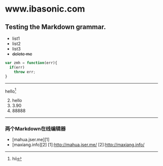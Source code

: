 #  www\.ibasonic\.com
## Testing the Markdown grammar.
* list1
* list2
* list3
* ~~delete me~~ 

```javascript
var zmh = function(err){
  if(err)
    throw err;
}
```
---
hello[^hello]
[^hello]:hii

2. hello
3. 3.90
1. 88888

---
### 两个Markdown在线编辑器
* [mahua.jser.me][1]
* [maxiang.info][2]
[1]:http://mahua.jser.me/
[2]:http://maxiang.info/
